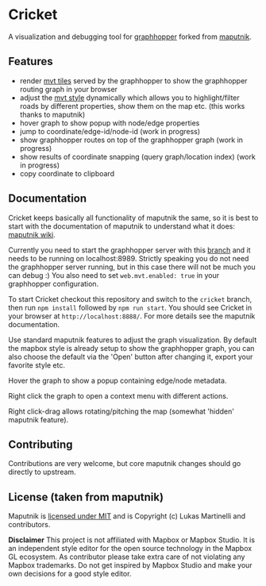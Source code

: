 # Cricket

A visualization and debugging tool for [graphhopper](http://www.graphhopper.com) forked from [maputnik](https://maputnik.gihtub.io/editor).

## Features

 - render [mvt tiles]() served by the graphhopper to show the graphhopper routing graph in your browser
 - adjust the [mvt style]() dynamically which allows you to highlight/filter roads by different properties, show them on the map etc. (this works
   thanks to maputnik)
 - hover graph to show popup with node/edge properties  
 - jump to coordinate/edge-id/node-id (work in progress)
 - show graphhopper routes on top of the graphhopper graph (work in progress)
 - show results of coordinate snapping (query graph/location index) (work in progress)   
 - copy coordinate to clipboard

## Documentation

Cricket keeps basically all functionality of maputnik the same, so it is best to start with the documentation of 
maputnik to understand what it does: [maputnik wiki](https://github.com/maputnik/editor/wiki).

Currently you need to start the graphhopper server with this [branch](https://github.com/easbar/graphhopper/tree/graphtool_mvt) 
and it needs to be running on localhost:8989. Strictly speaking you do not need the graphhopper server running, but
in this case there will not be much you can debug :) You also need to set `web.mvt.enabled: true` in your graphhopper
configuration.

To start Cricket checkout this repository and switch to the `cricket` branch, then run `npm install` followed by 
`npm run start`. You should see Cricket in your browser at `http://localhost:8888/`. For more details see the 
maputnik documentation.

Use standard maputnik features to adjust the graph visualization. By default the mapbox style is already setup to show
the graphhopper graph, you can also choose the default via the 'Open' button after changing it, export your favorite
style etc.

Hover the graph to show a popup containing edge/node metadata.

Right click the graph to open a context menu with different actions.

Right click-drag allows rotating/pitching the map (somewhat 'hidden' maputnik feature). 
   
## Contributing

Contributions are very welcome, but core maputnik changes should go directly to upstream.

## License (taken from maputnik)

Maputnik is [licensed under MIT](LICENSE) and is Copyright (c) Lukas Martinelli and contributors.

**Disclaimer** This project is not affiliated with Mapbox or Mapbox Studio. It is an independent style editor for the
open source technology in the Mapbox GL ecosystem.
As contributor please take extra care of not violating any Mapbox trademarks. Do not get inspired by Mapbox Studio and make your own decisions for a good style editor.
